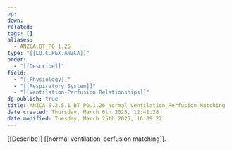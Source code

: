 ```yaml
---
up: 
down: 
related: 
tags: []
aliases:
  - ANZCA.BT_PO 1.26
type: "[[LO.C.PEX.ANZCA]]"
order:
  - "[[Describe]]"
field:
  - "[[Physiology]]"
  - "[[Respiratory System]]"
  - "[[Ventilation-Perfusion Relationships]]"
dg-publish: true
title: ANZCA.5.2.5.1_BT_PO.1.26_Normal_Ventilation_Perfusion_Matching
date created: Thursday, March 6th 2025, 12:41:28
date modified: Tuesday, March 25th 2025, 16:09:22
---
```


[[Describe]] [[normal ventilation-perfusion matching]].
